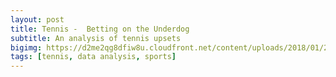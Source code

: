 ```yaml
---
layout: post
title: Tennis -  Betting on the Underdog
subtitle: An analysis of tennis upsets
bigimg: https://d2me2qg8dfiw8u.cloudfront.net/content/uploads/2018/01/29160835/Gael-Monfils5.jpg
tags: [tennis, data analysis, sports]
---
```

